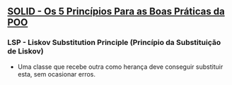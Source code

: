 ## [SOLID - Os 5 Princípios Para as Boas Práticas da POO](https://www.udemy.com/course/solid-os-5-principios-para-as-boas-praticas-da-poo)
### LSP - Liskov Substitution Principle (Princípio da Substituição de Liskov)
- Uma classe que recebe outra como herança deve conseguir substituir esta, sem ocasionar erros.

